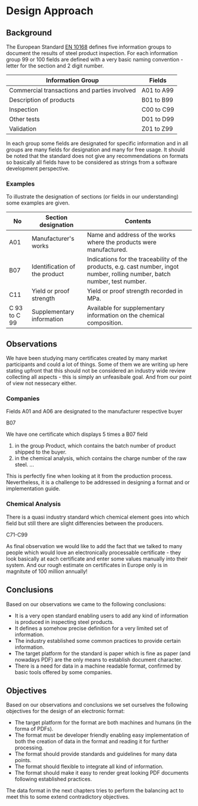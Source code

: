 # Design Approach

## Background

The European Standard [EN 10168](https://www.en-standard.eu/bs-en-10168-2004-steel-products-inspection-documents-list-of-information-and-description/) defines five information  groups to document the results of steel product inspection. For each information group 99 or 100 fields are defined with a very basic naming convention - letter for the section and 2 digit number.

| Information Group | Fields| 
|---|---|
| Commercial transactions and parties involved | A01 to A99|
| Description of products | B01 to B99|
| Inspection | C00 to C99|
| Other tests | D01 to D99|
| Validation | Z01 to Z99|

In each group some fields are designated for specific information and in all groups are many fields for designation and many for free usage. It should be noted that the standard does not give any recommendations on formats so basically all fields have to be considered as strings from a software development perspective.

### Examples

To illustrate the designation of sections (or fields in our understanding) some examples are given. 

| No | Section designation | Contents |
|---|---|---|
| A01 | Manufacturer's works | Name and address of the works where the products were manufactured.|
| B07 | Identification of the product | Indications for the traceability of the products, e.g. cast number, ingot number, rolling number, batch number, test number. |
| C11 | Yield or proof strength | Yield or proof strength recorded in MPa.|
| C 93 to C 99 | Supplementary information | Available for supplementary information on the chemical composition. |

## Observations

We have been studying many certificates created by many market participants and could a lot of things. Some of them we are writing up here stating upfront that this should not be considered an industry wide review collecting all aspects - this is simply an unfeasibale goal. And from our point of view not nessecary either.

### Companies
Fields A01 and A06 are designated to the manufacturer respective buyer

B07

We have one certificate which displays 5 times a B07 field 
1. in the group Product, which contains the batch number of product shipped to the buyer.
2. in the chemical analysis, which contains the charge number of the raw steel.
...

This is perfectly fine when looking at it from the production process. Nevertheless, it is a challenge to be addressed in designing a format and or implementation guide. 

### Chemical Analysis
There is a quasi industry standard which chemical element goes into which field but still there are slight differencies between the producers.

C71-C99

As final observation we would like to add the fact that we talked to many people which would love an electronically processable certificate - they look basically at each certificate and enter some values manually into their system. And our rough estimate on certificates in Europe only is in magnitute of 100 million annually!

## Conclusions

Based on our observations we came to the following conclusions:

* It is a very open standard enabling users to add any kind of information is produced in inspecting steel products.
* It defines a somehow precise definition for a very limited set of information.
* The industry established some common practices to provide certain information.
* The target platform for the standard is paper which is fine as paper (and nowadays PDF) are the only means to establish document character.
* There is a need for data in a machine readable format, confirmed by basic tools offered by some companies. 

## Objectives

Based on our observations and conclusions we set ourselves the following objectives for the design of an electronic format:

* The target platform for the format are both machines and humans (in the forma of PDFs).
* The format must be developer friendly enabling easy implementation of both the creation of data in the format and reading it for further processing.
* The format should provide standards and guidelines for many data points.
* The format should flexible to integrate all kind of information.
* The format should make it easy to render great looking PDF documents following established practices.

The data format in the next chapters tries to perform the balancing act to meet this to some extend contradictory objectives.

